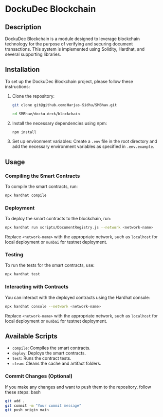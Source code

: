 # DockuDec Blockchain

## Description
DockuDec Blockchain is a module designed to leverage blockchain technology for the purpose of verifying and securing document transactions. This system is implemented using Solidity, Hardhat, and several supporting libraries.

## Installation
To set up the DockuDec Blockchain project, please follow these instructions:

1. Clone the repository:
   ```bash
   git clone git@github.com:Harjas-Sidhu/SMBhav.git

   cd SMBhav/docku-deck/blockchain

   ```

2. Install the necessary dependencies using npm:
   ```bash
   npm install
   ```

3. Set up environment variables:
   Create a `.env` file in the root directory and add the necessary environment variables as specified in `.env.example`.

## Usage
### Compiling the Smart Contracts
To compile the smart contracts, run:
```bash
npx hardhat compile
```

### Deployment
To deploy the smart contracts to the blockchain, run:
```bash
npx hardhat run scripts/DocumentRegistry.js --network <network-name>
```
Replace `<network-name>` with the appropriate network, such as `localhost` for local deployment or `mumbai` for testnet deployment.

### Testing
To run the tests for the smart contracts, use:
```bash
npx hardhat test
```

### Interacting with Contracts
You can interact with the deployed contracts using the Hardhat console:
```bash
npx hardhat console --network <network-name>
```
Replace `<network-name>` with the appropriate network, such as `localhost` for local deployment or `mumbai` for testnet deployment.

## Available Scripts
- `compile`: Compiles the smart contracts.
- `deploy`: Deploys the smart contracts.
- `test`: Runs the contract tests.
- `clean`: Cleans the cache and artifact folders.

### Commit Changes (Optional)
If you make any changes and want to push them to the repository, follow these steps:
bash
```bash 
git add .
git commit -m "Your commit message"
git push origin main
```